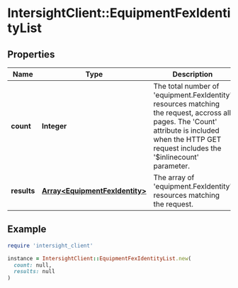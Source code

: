 # IntersightClient::EquipmentFexIdentityList

## Properties

| Name | Type | Description | Notes |
| ---- | ---- | ----------- | ----- |
| **count** | **Integer** | The total number of &#39;equipment.FexIdentity&#39; resources matching the request, accross all pages. The &#39;Count&#39; attribute is included when the HTTP GET request includes the &#39;$inlinecount&#39; parameter. | [optional] |
| **results** | [**Array&lt;EquipmentFexIdentity&gt;**](EquipmentFexIdentity.md) | The array of &#39;equipment.FexIdentity&#39; resources matching the request. | [optional] |

## Example

```ruby
require 'intersight_client'

instance = IntersightClient::EquipmentFexIdentityList.new(
  count: null,
  results: null
)
```


